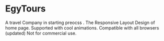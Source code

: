 # EgyTours

A travel Company in starting preocss .
The Responsive Layout Design of home page.
Supported with cool animations.
Compatible with all browsers (updated)
Not for commercial use.
